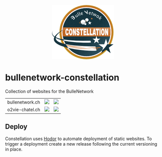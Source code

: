 <div align="center">
  <img src="docs/assets/BN-constellation.png"/>
</div>

# bullenetwork-constellation

Collection of websites for the BulleNetwork

<table>
<tr>
    <td>bullenetwork.ch</td>
    <td>
      <a href="https://github.com/doxa-tech/bullenetwork-constellation/actions/workflows/deploy-bullenetwork-ch.yml">
        <img src="https://github.com/doxa-tech/bullenetwork-constellation/actions/workflows/deploy-bullenetwork-ch.yml/badge.svg">
      </a>
    </td>
    <td>
      <a href="https://github.com/doxa-tech/bullenetwork-constellation/releases">
        <img src="https://hodor.doxatech.ch/api/tags/bullenetwork?format=svg">
      </a>
    </td>
</tr>
<tr>
    <td>o2vie-chatel.ch</td>
    <td>
      <a href="https://github.com/doxa-tech/bullenetwork-constellation/actions/workflows/deploy-o2vie-chatel-ch.yml">
        <img src="https://github.com/doxa-tech/bullenetwork-constellation/actions/workflows/deploy-o2vie-chatel-ch.yml/badge.svg">
      </a>
    </td>
    <td>
      <a href="https://github.com/doxa-tech/bullenetwork-constellation/releases">
        <img src="https://hodor.doxatech.ch/api/tags/o2vie?format=svg">
      </a>
    </td>
<tr>
</table>

## Deploy

Constellation uses [Hodor](https://github.com/nkcr/Hodor) to automate deployment
of static websites. To trigger a deployment create a new release following the
current versioning in place.